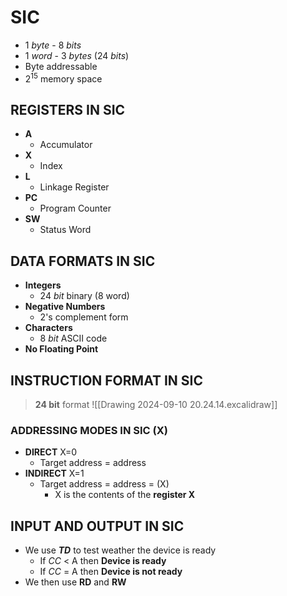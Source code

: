 # SIC
- 1 *byte* - 8 *bits*
- 1 *word* - 3 *bytes* (24 *bits*)
- Byte addressable
- $2^{15}$ memory space
## REGISTERS IN SIC
- **A**
	- Accumulator
- **X**
	- Index
- **L**
	- Linkage Register
- **PC**
	- Program Counter
- **SW**
	- Status Word
## DATA FORMATS IN SIC
- **Integers**
	- 24 *bit* binary (8 word)
- **Negative Numbers**
	- 2's complement form
- **Characters**
	- 8 *bit* ASCII code
- **No Floating Point**
## INSTRUCTION FORMAT IN SIC
> **24 bit** format
![[Drawing 2024-09-10 20.24.14.excalidraw]]
### ADDRESSING MODES IN SIC (**X**)
- **DIRECT** X=0
	- Target address = address
- **INDIRECT** X=1
	- Target address  = address = (X)
		- X is the contents of the **register X**
## INPUT AND OUTPUT IN SIC
- We use ***TD*** to test weather the device is ready
	- If *CC* < A then **Device is ready**
	- If *CC* = A then **Device is not ready**
- We then use **RD** and **RW**
